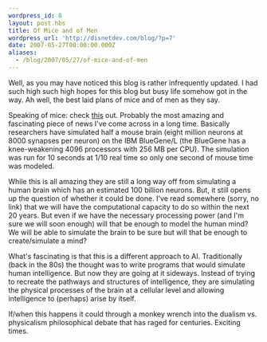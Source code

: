 ```yaml
---
wordpress_id: 8
layout: post.hbs
title: Of Mice and of Men
wordpress_url: 'http://disnetdev.com/blog/?p=7'
date: 2007-05-27T00:00:00.000Z
aliases:
  - /blog/2007/05/27/of-mice-and-of-men
---
```

Well, as you may have noticed this blog is rather infrequently updated. I had such high such high hopes for this blog but busy life somehow got in the way. Ah well, the best laid plans of mice and of men as they say.

Speaking of mice: check <a href="http://p9.hostingprod.com/@modha.org/blog/2007/02/towards_realtime_mousescale_co.html">this</a> out. Probably the most amazing and fascinating piece of news I've come across in a long time. Basically researchers have simulated half a mouse brain (eight million neurons at 8000 synapses per neuron) on the IBM BlueGene/L (the BlueGene has a knee-weakening 4096 processors with 256 MB per CPU).  The simulation was run for 10 seconds at 1/10 real time so only one second of mouse time was modeled.

While this is all amazing they are still a long way off from simulating a human brain which has an estimated 100 billion neurons. But, it still opens up the question of whether it could be done. I've read somewhere (sorry, no link) that we will have the computational capacity to do so within the next 20 years. But even if we have the necessary processing power (and I'm sure we will soon enough) will that be enough to model the human mind? We will be able to simulate the brain to be sure but will that be enough to create/simulate a mind?

What's fascinating is that this is a different approach to AI. Traditionally (back in the 80s) the thought was to write programs that would simulate human intelligence.  But now they are going at it sideways. Instead of trying to recreate the pathways and structures of intelligence, they are simulating the physical processes of the brain at a cellular level and allowing intelligence to (perhaps) arise by itself.
<p class="poweredbyperformancing">If/when this happens it could through a monkey wrench into the dualism vs. physicalism philosophical debate that has raged for centuries. Exciting times.</p>
